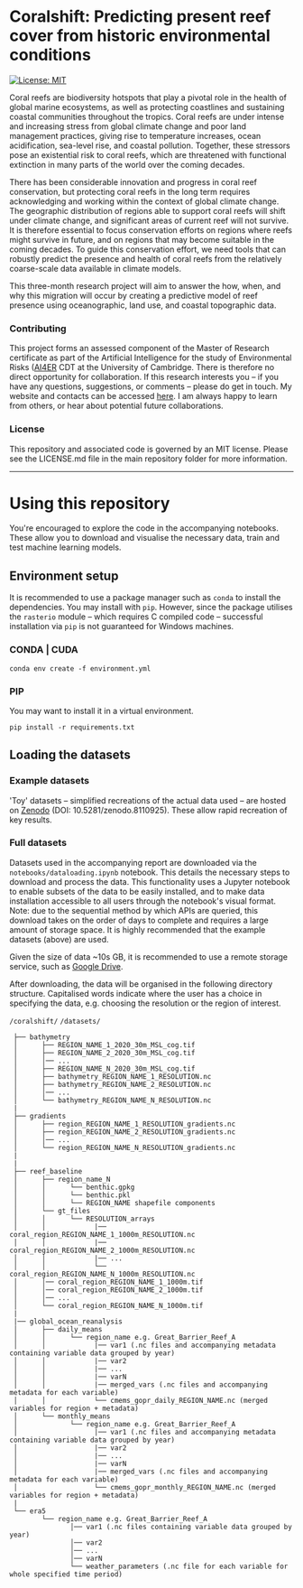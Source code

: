 # Coralshift: Predicting present reef cover from historic environmental conditions

[![License: MIT](https://img.shields.io/badge/License-MIT-yellow.svg)](https://opensource.org/licenses/MIT)


Coral reefs are biodiversity hotspots that play a pivotal role in the health of global marine ecosystems, as well as protecting coastlines and sustaining coastal communities throughout the tropics. Coral reefs are under intense and increasing stress from global climate change and poor land management practices, giving rise to temperature increases, ocean acidification, sea-level rise, and coastal pollution. Together, these stressors pose an existential risk to coral reefs, which are threatened with functional extinction in many parts of the world over the coming decades.

There has been considerable innovation and progress in coral reef conservation, but protecting coral reefs in the long term requires acknowledging and working within the context of global climate change. The geographic distribution of regions able to support coral reefs will shift under climate change, and significant areas of current reef will not survive. It is therefore essential to focus conservation efforts on regions where reefs might survive in future, and on regions that may become suitable in the coming decades. To guide this conservation effort, we need tools that can robustly predict the presence and health of coral reefs from the relatively coarse-scale data available in climate models.

This three-month research project will aim to answer the how, when, and why this migration will occur by creating a predictive model of reef presence using oceanographic, land use, and coastal topographic data.

### Contributing
This project forms an assessed component of the Master of Research certificate as part of the Artificial Intelligence for the study of Environmental Risks ([AI4ER]((https://ai4er-cdt.esc.cam.ac.uk/)) CDT at the University of Cambridge. There is therefore no direct opportunity for collaboration. If this research interests you – if you have any questions, suggestions, or comments – please do get in touch. My website and contacts can be accessed [here](https://orlando-code.github.io/). I am always happy to learn from others, or hear about potential future collaborations.

### License
This repository and associated code is governed by an MIT license. Please see the LICENSE.md file in the main repository folder for more information.

---

# Using this repository
You're encouraged to explore the code in the accompanying notebooks. These allow you to download and visualise the necessary data, train and test machine learning models.

## Environment setup
It is recommended to use a package manager such as `conda` to install the dependencies. 
You may install with `pip`. However, since the package utilises the `rasterio` module – which requires C compiled code – successful installation via `pip` is not guaranteed for Windows machines.

### CONDA | CUDA
```shell
conda env create -f environment.yml
```

### PIP
You may want to install it in a virtual environment.
```shell
pip install -r requirements.txt
```

## Loading the datasets

### Example datasets
'Toy' datasets – simplified recreations of the actual data used – are hosted on [Zenodo](10.5281/zenodo.8110925) (DOI: 10.5281/zenodo.8110925). These allow rapid recreation of key results.

### Full datasets
Datasets used in the accompanying report are downloaded via the `notebooks/dataloading.ipynb` notebook. This details the necessary steps to download and process the data. This functionality uses a Jupyter notebook to enable subsets of the data to be easily installed, and to make data installation accessible to all users through the notebook's visual format. Note: due to the sequential method by which APIs are queried, this download takes on the order of days to complete and requires a large amount of storage space. It is highly recommended that the example datasets (above) are used.

Given the size of data ~10s GB, it is recommended to use a remote storage service, such as [Google Drive](https://www.google.co.uk/intl/en-GB/drive/).

After downloading, the data will be organised in the following directory structure. Capitalised words indicate where the user has a choice in specifying the data, e.g. choosing the resolution or the region of interest.

`/coralshift/`
`/datasets/`

```
 ├── bathymetry  
 │      ├── REGION_NAME_1_2020_30m_MSL_cog.tif  
 │      ├── REGION_NAME_2_2020_30m_MSL_cog.tif
 │      │── ...  
 │      ├── REGION_NAME_N_2020_30m_MSL_cog.tif 
 │      ├── bathymetry_REGION_NAME_1_RESOLUTION.nc
 │      ├── bathymetry_REGION_NAME_2_RESOLUTION.nc
 │      │── ...  
 │      └── bathymetry_REGION_NAME_N_RESOLUTION.nc
 |
 ├── gradients
 │      ├── region_REGION_NAME_1_RESOLUTION_gradients.nc
 │      ├── region_REGION_NAME_2_RESOLUTION_gradients.nc
 │      │── ...  
 │      └── region_REGION_NAME_N_RESOLUTION_gradients.nc
 |
 |
 ├── reef_baseline  
 │      ├── region_name_N  
 │      │      └── benthic.gpkg
 │      │      └── benthic.pkl
 │      │      └── REGION_NAME shapefile components
 │      └── gt_files  
 │      │      └── RESOLUTION_arrays
 │      │            |── coral_region_REGION_NAME_1_1000m_RESOLUTION.nc
 │      │            |── coral_region_REGION_NAME_2_1000m_RESOLUTION.nc
 │      │            |── ...
 │      │            └── coral_region_REGION_NAME_N_1000m_RESOLUTION.nc
 │      │── coral_region_REGION_NAME_1_1000m.tif
 │      │── coral_region_REGION_NAME_2_1000m.tif
 │      │── ...
 │      └── coral_region_REGION_NAME_N_1000m.tif
 |
 |── global_ocean_reanalysis  
 │      ├── daily_means
 │      │      └── region_name e.g. Great_Barrier_Reef_A
 │      │            |── var1 (.nc files and accompanying metadata containing variable data grouped by year)
 │      │            |── var2
 │      │            |── ...
 │      │            |── varN
 │      │            |── merged_vars (.nc files and accompanying metadata for each variable)
 │      │            └── cmems_gopr_daily_REGION_NAME.nc (merged variables for region + metadata)
 │      └── monthly_means
 │             └── region_name e.g. Great_Barrier_Reef_A
 │                   |── var1 (.nc files and accompanying metadata containing variable data grouped by year)
 │                   |── var2
 │                   |── ...
 │                   |── varN
 │                   |── merged_vars (.nc files and accompanying metadata for each variable)
 │                   └── cmems_gopr_monthly_REGION_NAME.nc (merged variables for region + metadata)
 | 
 └── era5
        └── region_name e.g. Great_Barrier_Reef_A
               │── var1 (.nc files containing variable data grouped by year)
               │── var2
               │── ...
               │── varN
               └── weather_parameters (.nc file for each variable for whole specified time period)
```


